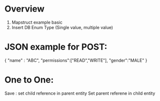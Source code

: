 # Overview
1. Mapstruct example basic
2. Insert DB Enum Type (Single value, multiple value)


# JSON example for POST:

{
    "name" : "ABC",
    "permissions":["READ","WRITE"],
    "gender":"MALE"
}


# One to One:
Save : set child reference in parent entity
Set parent referene in child entity

